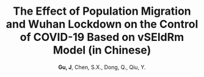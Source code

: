 ---
title: "The Effect of Population Migration and Wuhan Lockdown on the Control of COVID-19 Based on vSEIdRm Model (in Chinese)"
collection: publications
permalink: /publication/SR_2021
author: <strong>Gu, J</strong>, Chen, S.X., Dong, Q., Qiu, Y.
conf: 'Statistical Research'
year: 2021
paperurl: /publications/papers/SR_2021.pdf
additional: true
---